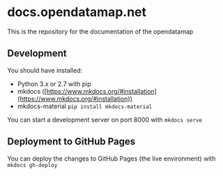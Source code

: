 # docs.opendatamap.net
This is the repository for the documentation  of the opendatamap
## Development
You should have installed:
- Python 3.x or 2.7 with pip
- mkdocs ([https://www.mkdocs.org/#installation](https://www.mkdocs.org/#installation))
- mkdocs-material `pip install mkdocs-material`

You can start a development server on port 8000 with `mkdocs serve` 
## Deployment to GitHub Pages
You can deploy the changes to GitHub Pages (the live environment) with `mkdocs gh-deploy`